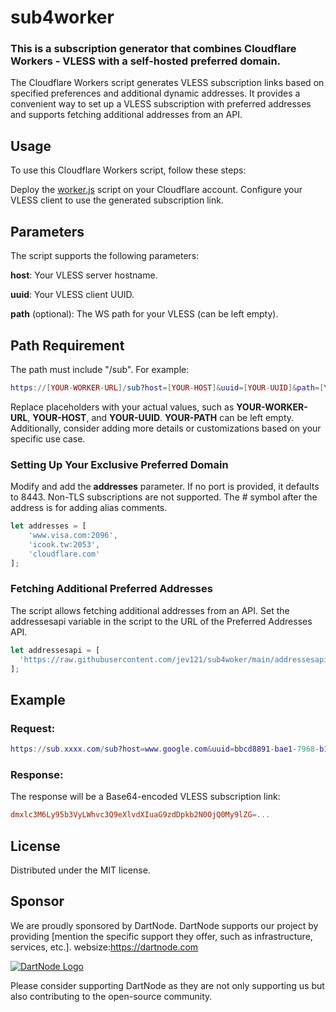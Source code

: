 # sub4worker
### This is a subscription generator that combines Cloudflare Workers - VLESS with a self-hosted preferred domain.
The Cloudflare Workers script generates VLESS subscription links based on specified preferences and additional dynamic addresses. It provides a convenient way to set up a VLESS subscription with preferred addresses and supports fetching additional addresses from an API.

## Usage
To use this Cloudflare Workers script, follow these steps:

Deploy the [worker.js](https://github.com/jev121/sub4worker/blob/main/_worker.js) script on your Cloudflare account.
Configure your VLESS client to use the generated subscription link.

## Parameters
The script supports the following parameters:

**host**: Your VLESS server hostname.

**uuid**: Your VLESS client UUID.

**path** (optional): The WS path for your VLESS (can be left empty).

## Path Requirement
The path must include "/sub". For example:

```lua
https://[YOUR-WORKER-URL]/sub?host=[YOUR-HOST]&uuid=[YOUR-UUID]&path=[YOUR-PATH]
```
Replace placeholders with your actual values, such as **YOUR-WORKER-URL**, **YOUR-HOST**, and **YOUR-UUID**. **YOUR-PATH** can be left empty. Additionally, consider adding more details or customizations based on your specific use case.

### Setting Up Your Exclusive Preferred Domain
Modify and add the **addresses** parameter. If no port is provided, it defaults to 8443. Non-TLS subscriptions are not supported. The # symbol after the address is for adding alias comments.
```js
let addresses = [
	'www.visa.com:2096',
	'icook.tw:2053',
	'cloudflare.com'
];
```

### Fetching Additional Preferred Addresses
The script allows fetching additional addresses from an API. Set the addressesapi variable in the script to the URL of the Preferred Addresses API.
```js
let addressesapi = [
  'https://raw.githubusercontent.com/jev121/sub4woker/main/addressesapi.txt' // This API is just an example and not maintained. Set up your own based on the content format.
];
```

## Example
### Request:
```lua
https://sub.xxxx.com/sub?host=www.google.com&uuid=bbcd8891-bae1-7968-b127-f17f9c249527&path=ws
```

### Response:
The response will be a Base64-encoded VLESS subscription link:

```makefile
dmxlc3M6Ly95b3VyLWhvc3Q9eXlvdXIuaG9zdDpkb2N0OjQ0My9lZG=...
```

## License

Distributed under the MIT license.

## Sponsor
We are proudly sponsored by DartNode.  DartNode supports our project by providing [mention the specific support they offer, such as infrastructure, services, etc.].
websize:https://dartnode.com

[![DartNode Logo](https://app.dartnode.com/assets/dash/images/brand/favicon.png)](https://dartnode.com)

Please consider supporting DartNode as they are not only supporting us but also contributing to the open-source community.
